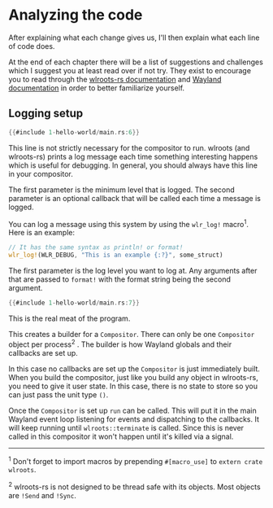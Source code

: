 # Analyzing the code
After explaining what each change gives us, I'll then explain what each line of code does.

At the end of each chapter there will be a list of suggestions and challenges
which I suggest you at least read over if not try. They exist to encourage you
to read through the [wlroots-rs
 documentation](http://way-cooler.org/docs/wlroots/index.html) and [Wayland
 documentation](https://wayland.freedesktop.org/docs/html/) in order to better
familiarize yourself.

## Logging setup
```rust
{{#include 1-hello-world/main.rs:6}}
```
This line is not strictly necessary for the compositor to run. wlroots (and
wlroots-rs) prints a log message each time something interesting happens which
is useful for debugging. In general, you should always have this line in your
compositor.

The first parameter is the minimum level that is logged. The second parameter is
an optional callback that will be called each time a message is logged.

You can log a message using this system by using the `wlr_log!`
macro<sup>1</sup>. Here is an example:

```rust
// It has the same syntax as println! or format!
wlr_log!(WLR_DEBUG, "This is an example {:?}", some_struct)
```

The first parameter is the log level you want to log at. Any arguments after
 that are passed to `format!` with the format string being the second argument.


```rust
{{#include 1-hello-world/main.rs:7}}
```
This is the real meat of the program.

This creates a builder for a `Compositor`. There can only be one `Compositor`
object per process<sup>2</sup> . The builder is how Wayland globals and their
callbacks are set up.

In this case no callbacks are set up the `Compositor` is just immediately built.
When you build the compositor, just like you build any object in wlroots-rs, you
need to give it user state. In this case, there is no state to store so you can
just pass the unit type `()`.

Once the `Compositor` is set up `run` can be called. This will put it in
the main Wayland event loop listening for events and dispatching to the
callbacks. It will keep running until `wlroots::terminate` is called. Since this
is never called in this compositor it won't happen until it's killed via a 
signal.

---
<sup>1</sup> Don't forget to import macros by prepending `#[macro_use]` to 
`extern crate wlroots`.

<sup>2</sup> wlroots-rs is not designed to be thread safe with its objects. Most
objects are `!Send` and `!Sync`.
